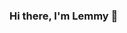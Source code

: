 ### Hi there, I'm Lemmy 👋

<!-- <span align="left" width="47%">

![](https://raw.githubusercontent.com/LemmyMwaura/github-stats/master/generated/overview.svg#gh-dark-mode-only)
![](https://raw.githubusercontent.com/LemmyMwaura/github-stats/master/generated/overview.svg#gh-light-mode-only)
![](https://raw.githubusercontent.com/LemmyMwaura/github-stats/master/generated/languages.svg#gh-dark-mode-only)
![](https://raw.githubusercontent.com/LemmyMwaura/github-stats/master/generated/languages.svg#gh-light-mode-only)

</span> -->
<!-- 
[website]: https://lemmymwaura.netlify.app/
[twitter]: https://twitter.com/lemmymwaura8/
[linkedin]: https://www.linkedin.com/in/lemmymwaura/
[codepen]: https://codepen.io/lemmymwaura
[codewars]: https://www.codewars.com/users/LemmyMwaura
[cssbattle]: https://cssbattle.dev/player/lemmy
[discord]: https://www.codewars.com/users/LemmyMwaura
[gmail]: https://www.lemmymwauracodes@gmail.com -->
